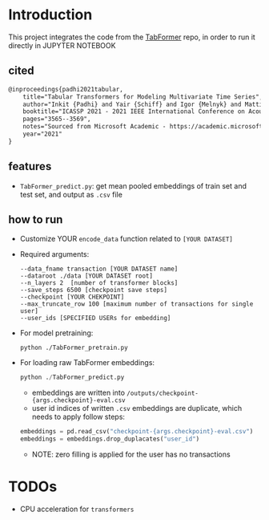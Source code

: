 # Introduction

This project integrates the code from the [TabFormer](https://github.com/IBM/TabFormer) repo, in order to run it directly in JUPYTER NOTEBOOK

## cited 

```markdown
@inproceedings{padhi2021tabular,
	title="Tabular Transformers for Modeling Multivariate Time Series",
	author="Inkit {Padhi} and Yair {Schiff} and Igor {Melnyk} and Mattia {Rigotti} and Youssef {Mroueh} and Pierre {Dognin} and Jerret {Ross} and Ravi {Nair} and Erik {Altman}",
	booktitle="ICASSP 2021 - 2021 IEEE International Conference on Acoustics, Speech and Signal Processing (ICASSP)",
	pages="3565--3569",
	notes="Sourced from Microsoft Academic - https://academic.microsoft.com/paper/3160590016",
	year="2021"
}
```

## features

- `TabFormer_predict.py`: get mean pooled embeddings of train set and test set,  and output as `.csv` file

## how to run

- Customize YOUR  `encode_data`   function related to `[YOUR DATASET]`

- Required  arguments:

  ```shell
  --data_fname transaction [YOUR DATASET name]
  --dataroot ./data [YOUR DATASET root]
  --n_layers 2  [number of transformer blocks]
  --save_steps 6500 [checkpoint save steps]
  --checkpoint [YOUR CHEKPOINT]
  --max_truncate_row 100 [maximum number of transactions for single user]
  --user_ids [SPECIFIED USERs for embedding]
  ```

- For model pretraining:

  ```shellpython ./TabFormer.py
  python ./TabFormer_pretrain.py
  ```

- For loading raw TabFormer embeddings:

  ```python
  python ./TabFormer_predict.py
  ```

  - embeddings are written into `/outputs/checkpoint-{args.checkpoint}-eval.csv`
  - user id indices of written `.csv`  embeddings are duplicate, which needs to apply follow steps:

  ```python
  embeddings = pd.read_csv("checkpoint-{args.checkpoint}-eval.csv")
  embeddings = embeddings.drop_duplacates("user_id")
  ```
  - NOTE: zero filling is applied for the user has no transactions 

# TODOs

- CPU acceleration for `transformers`